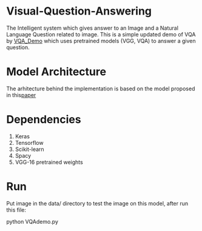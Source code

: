 # Visual-Question-Answering
The Intelligent system which gives answer to an Image and a Natural Language Question related to image. This is a simple updated demo of VQA by [VQA_Demo](https://github.com/iamaaditya/VQA_Demo/) which uses pretrained models (VGG, VQA) to answer a given question.

# Model Architecture
The arhitecture behind the implementation is based on the model proposed in this[paper](https://arxiv.org/pdf/1505.00468v6.pdf)


# Dependencies
1. Keras
2. Tensorflow
3. Scikit-learn
4. Spacy
5. VGG-16 pretrained weights

# Run
Put image in the data/ directory to test the image on this model, after run this file: 

python VQAdemo.py

